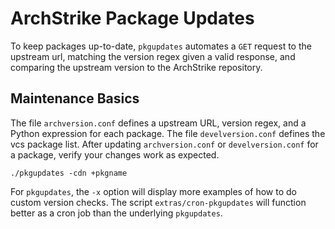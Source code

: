 # ArchStrike Package Updates
To keep packages up-to-date, `pkgupdates` automates a `GET` request to the upstream url, matching the version regex given a valid response, and comparing the upstream version to the ArchStrike repository.    

## Maintenance Basics
The file `archversion.conf` defines a upstream URL, version regex, and a Python expression for each package. The file `develversion.conf` defines the vcs package list. After updating `archversion.conf` or `develversion.conf` for a package, verify your changes work as expected.
```
./pkgupdates -cdn +pkgname
``` 
For `pkgupdates`, the `-x` option will display more examples of how to do custom version checks. The script `extras/cron-pkgupdates` will function better as a cron job than the underlying `pkgupdates`.

